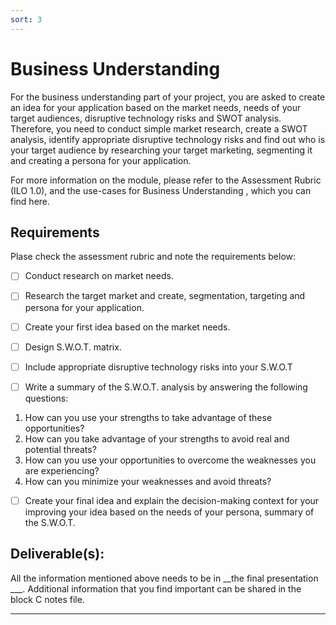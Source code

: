 ```yaml
---
sort: 3
---
```


# __Business Understanding__

For the business understanding part of your project, you are asked to create an idea for your application based on the market needs, needs of your target audiences, disruptive technology risks and SWOT analysis. Therefore, you need to conduct simple market research, create a SWOT analysis, identify appropriate disruptive technology risks and find out who is your target audience by researching your target marketing, segmenting it and creating a persona for your application.  

For more information on the module, please refer to the Assessment Rubric (ILO 1.0), and the use-cases for Business Understanding , which you can find here. 


## __Requirements__

Plase check the assessment rubric and note the requirements below: 

- [ ] Conduct research on market needs. 

- [ ] Research the target market and create, segmentation, targeting and persona for your application. 

- [ ] Create your first idea based on the market needs.

- [ ] Design S.W.O.T. matrix.

- [ ] Include appropriate disruptive technology risks into your S.W.O.T

- [ ] Write a summary of the S.W.O.T. analysis by answering the following questions: <bp>
1. How can you use your strengths to take advantage of these opportunities? <bp>
2. How can you take advantage of your strengths to avoid real and potential threats?<bp>
3. How can you use your opportunities to overcome the weaknesses you are experiencing?<bp>
4. How can you minimize your weaknesses and avoid threats? 

- [ ] Create your final idea and explain the decision-making context for your improving your idea based on the needs of your persona, summary of the S.W.O.T.

## __Deliverable(s):__

All the information mentioned above needs to be in  __the final presentation ___. Additional information that you find important can be shared in the block C notes file.

***